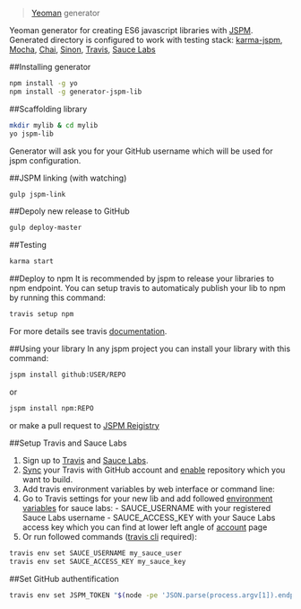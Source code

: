 > [Yeoman](http://yeoman.io) generator

Yeoman generator for creating ES6 javascript libraries with [JSPM](http://jspm.io/).
Generated directory is configured to work with testing stack: [karma-jspm](https://github.com/Workiva/karma-jspm), [Mocha](http://mochajs.org/), [Chai](http://chaijs.com/), [Sinon](http://sinonjs.org/), [Travis](https://travis-ci.org/), [Sauce Labs](https://saucelabs.com/)

##Installing generator

```bash
npm install -g yo
npm install -g generator-jspm-lib
```

##Scaffolding library

```bash
mkdir mylib & cd mylib
yo jspm-lib
```

Generator will ask you for your GitHub username which will be used for jspm configuration.

##JSPM linking (with watching)

```bash
gulp jspm-link
```

##Depoly new release to GitHub

```bash
gulp deploy-master
```

##Testing

```bash
karma start
```

##Deploy to npm
It is recommended by jspm to release your libraries to npm endpoint.
You can setup travis to automaticaly publish your lib to npm by running this command:

```bash
travis setup npm
```

For more details see travis [documentation](http://docs.travis-ci.com/user/deployment/npm/).

##Using your library
In any jspm project you can install your library with this command:

```bash
jspm install github:USER/REPO
```

or

```bash
jspm install npm:REPO
```

or make a pull request to [JSPM Reigistry](https://github.com/jspm/registry)

##Setup Travis and Sauce Labs

1. Sign up to [Travis](https://travis-ci.org) and [Sauce Labs](https://saucelabs.com/opensauce).
2. [Sync](https://travis-ci.org/profile) your Travis with GitHub account and [enable](https://travis-ci.org/profile) repository which you want to build.
3. Add travis environment variables by web interface or command line:
  1. Go to Travis settings for your new lib and add followed [environment variables](http://blog.travis-ci.com/2014-08-22-environment-variables/) for sauce labs:
    - SAUCE_USERNAME with your registered Sauce Labs username
    - SAUCE_ACCESS_KEY with your Sauce Labs access key which you can find at lower left angle of [account](https://saucelabs.com/account) page
  2. Or run followed commands ([travis cli](https://github.com/travis-ci/travis.rb#env) required):
  ```bash
  travis env set SAUCE_USERNAME my_sauce_user
  travis env set SAUCE_ACCESS_KEY my_sauce_key
  ```
##Set GitHub authentification
```bash
travis env set JSPM_TOKEN "$(node -pe 'JSON.parse(process.argv[1]).endpoints.github.auth' "$(cat ~/.jspm/config)")"
```